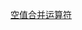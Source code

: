 [空值合并运算符](https://developer.mozilla.org/zh-CN/docs/Web/JavaScript/Reference/Operators/Nullish_coalescing_operator)